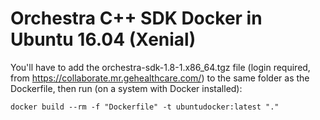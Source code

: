 # Orchestra C++ SDK Docker in Ubuntu 16.04 (Xenial)

You'll have to add the orchestra-sdk-1.8-1.x86_64.tgz file (login required, from https://collaborate.mr.gehealthcare.com/) 
to the same folder as the Dockerfile, then run (on a system with Docker installed):

```docker build --rm -f "Dockerfile" -t ubuntudocker:latest "."```
